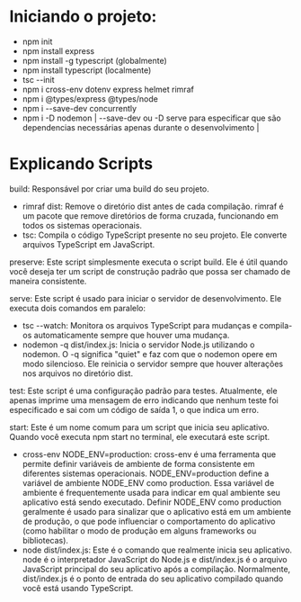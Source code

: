 # Iniciando o projeto:

- npm init
- npm install express
- npm install -g typescript (globalmente)
- npm install typescript (localmente)
- tsc --init
- npm i cross-env dotenv express helmet rimraf
- npm i @types/express @types/node
- npm i --save-dev concurrently
- npm i -D nodemon
| --save-dev ou -D serve para especificar que são dependencias necessárias apenas durante o desenvolvimento |


# Explicando Scripts

build: Responsável por criar uma build do seu projeto.
- rimraf dist: Remove o diretório dist antes de cada compilação. rimraf é um pacote que remove diretórios de forma cruzada, funcionando em todos os sistemas operacionais.
- tsc: Compila o código TypeScript presente no seu projeto. Ele converte arquivos TypeScript em JavaScript.

preserve: Este script simplesmente executa o script build. Ele é útil quando você deseja ter um script de construção padrão que possa ser chamado de maneira consistente.

serve: Este script é usado para iniciar o servidor de desenvolvimento. Ele executa dois comandos em paralelo:
- tsc --watch: Monitora os arquivos TypeScript para mudanças e compila-os automaticamente sempre que houver uma mudança.
- nodemon -q dist/index.js: Inicia o servidor Node.js utilizando o nodemon. O -q significa "quiet" e faz com que o nodemon opere em modo silencioso. Ele reinicia o servidor sempre que houver alterações nos arquivos no diretório dist.

test: Este script é uma configuração padrão para testes. Atualmente, ele apenas imprime uma mensagem de erro indicando que nenhum teste foi especificado e sai com um código de saída 1, o que indica um erro.


start: Este é um nome comum para um script que inicia seu aplicativo. Quando você executa npm start no terminal, ele executará este script.
- cross-env NODE_ENV=production: cross-env é uma ferramenta que permite definir variáveis ​​de ambiente de forma consistente em diferentes sistemas operacionais. NODE_ENV=production define a variável de ambiente NODE_ENV como production. Essa variável de ambiente é frequentemente usada para indicar em qual ambiente seu aplicativo está sendo executado. Definir NODE_ENV como production geralmente é usado para sinalizar que o aplicativo está em um ambiente de produção, o que pode influenciar o comportamento do aplicativo (como habilitar o modo de produção em alguns frameworks ou bibliotecas).
- node dist/index.js: Este é o comando que realmente inicia seu aplicativo. node é o interpretador JavaScript do Node.js e dist/index.js é o arquivo JavaScript principal do seu aplicativo após a compilação. Normalmente, dist/index.js é o ponto de entrada do seu aplicativo compilado quando você está usando TypeScript.